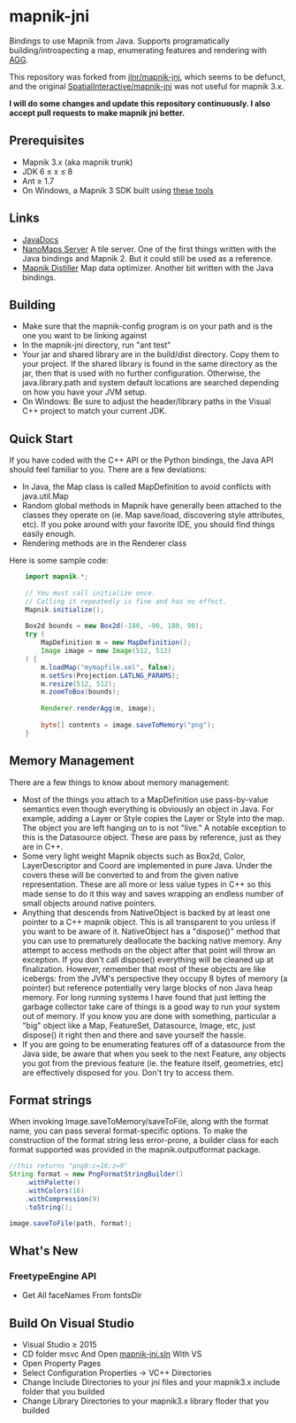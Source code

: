 mapnik-jni
==========

Bindings to use Mapnik from Java.  Supports programatically building/introspecting a map, enumerating features and rendering with [AGG](https://github.com/tomhughes/agg).

This repository was forked from [jlnr/mapnik-jni](https://github.com/jlnr/mapnik-jni), which seems to be defunct, and the original [SpatialInteractive/mapnik-jni](https://github.com/SpatialInteractive/mapnik-jni) was not useful for mapnik 3.x.

**I will do some changes and update this repository continuously.
I also accept pull requests to make mapnik jni better.**

Prerequisites
-------------

* Mapnik 3.x (aka mapnik trunk)
* JDK 6 ≤ x ≤ 8
* Ant ≥ 1.7
* On Windows, a Mapnik 3 SDK built using [these tools](https://github.com/mapbox/windows-builds)

Links
-----

* [JavaDocs](http://spatialinteractive.github.com/mapnik-jni/javadocs/index.html)
* [NanoMaps Server](https://github.com/SpatialInteractive/nanomaps-server) A tile server.  One of the first things written with the Java bindings and Mapnik 2. But it could still be used as a reference.
* [Mapnik Distiller](https://github.com/SpatialInteractive/mapnik-distiller) Map data optimizer.  Another bit written with the Java bindings.

Building
--------

* Make sure that the mapnik-config program is on your path and is the one you want to be linking against
* In the mapnik-jni directory, run "ant test"
* Your jar and shared library are in the build/dist directory.  Copy them to your project.  If the shared library is found in the same directory as the jar, then that is used with no further configuration.  Otherwise, the java.library.path and system default locations are searched depending on how you have your JVM setup.
* On Windows: Be sure to adjust the header/library paths in the Visual C++ project to match your current JDK.

Quick Start
-----------

If you have coded with the C++ API or the Python bindings, the Java API should feel familiar to you.  There are a few deviations:

* In Java, the Map class is called MapDefinition to avoid conflicts with java.util.Map
* Random global methods in Mapnik have generally been attached to the classes they operate on (ie. Map save/load, discovering style attributes, etc).  If you poke around with your favorite IDE, you should find things easily enough.
* Rendering methods are in the Renderer class

Here is some sample code:

```java
	import mapnik.*;
	
	// You must call initialize once.
	// Calling it repeatedly is fine and has no effect.
	Mapnik.initialize();
	
	Box2d bounds = new Box2d(-180, -90, 180, 90);
	try (
		MapDefinition m = new MapDefinition();
		Image image = new Image(512, 512)
	) {
		m.loadMap("mymapfile.xml", false);
		m.setSrs(Projection.LATLNG_PARAMS);
		m.resize(512, 512);
		m.zoomToBox(bounds);
		
		Renderer.renderAgg(m, image);
		
		byte[] contents = image.saveToMemory("png");
	}
```

Memory Management
-----------------

There are a few things to know about memory management:

* Most of the things you attach to a MapDefinition use pass-by-value semantics even though everything is obviously an object in Java.  For example, adding a Layer or Style copies the Layer or Style into the map.  The object you are left hanging on to is not "live."  A notable exception to this is the Datasource object.  These are pass by reference, just as they are in C++.
* Some very light weight Mapnik objects such as Box2d, Color, LayerDescriptor and Coord are implemented in pure Java.  Under the covers these will be converted to and from the given native representation.  These are all more or less value types in C++ so this made sense to do it this way and saves wrapping an endless number of small objects around native pointers.
* Anything that descends from NativeObject is backed by at least one pointer to a C++ mapnik object.  This is all transparent to you unless if you want to be aware of it.  NativeObject has a "dispose()" method that you can use to prematurely deallocate the backing native memory.  Any attempt to access methods on the object after that point will throw an exception.  If you don't call dispose() everything will be cleaned up at finalization.  However, remember that most of these objects are like icebergs: from the JVM's perspective they occupy 8 bytes of memory (a pointer) but reference potentially very large blocks of non Java heap memory.  For long running systems I have found that just letting the garbage collector take care of things is a good way to run your system out of memory.  If you know you are done with something, particular a "big" object like a Map, FeatureSet, Datasource, Image, etc, just dispose() it right then and there and save yourself the hassle.
* If you are going to be enumerating features off of a datasource from the Java side, be aware that when you seek to the next Feature, any objects you got from the previous feature (ie. the feature itself, geometries, etc) are effectively disposed for you.  Don't try to access them.

Format strings
--------------

When invoking Image.saveToMemory/saveToFile, along with the format name, you can pass several format-specific options. To make the construction of the format string less error-prone, a builder class for each format supported was provided in the mapnik.outputformat package.

```java
//this returns "png8:c=16:z=9"
String format = new PngFormatStringBuilder()
    .withPalette()
    .withColors(16)
    .withCompression(9)
    .toString();

image.saveToFile(path, format);
```

What's New
-----------------
### **FreetypeEngine API**
* Get All faceNames From fontsDir

Build On Visual Studio
-----------------
* Visual Studio ≥ 2015
* CD folder msvc And Open [mapnik-jni.sln](msvc/mapnik-jni.sln) With VS
* Open Property Pages
* Select Configuration Properties -> VC++ Directories
* Change Include Directories to your jni files and your mapnik3.x include folder that you builded
* Change Library Directories to your mapnik3.x library floder that you builded
